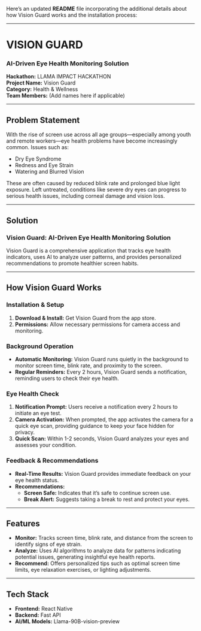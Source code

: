 Here’s an updated **README** file incorporating the additional details about how Vision Guard works and the installation process:

---

# VISION GUARD
### AI-Driven Eye Health Monitoring Solution

**Hackathon:** LLAMA IMPACT HACKATHON  
**Project Name:** Vision Guard  
**Category:** Health & Wellness  
**Team Members:** (Add names here if applicable)

---

## Problem Statement

With the rise of screen use across all age groups—especially among youth and remote workers—eye health problems have become increasingly common. Issues such as:

- Dry Eye Syndrome
- Redness and Eye Strain
- Watering and Blurred Vision

These are often caused by reduced blink rate and prolonged blue light exposure. Left untreated, conditions like severe dry eyes can progress to serious health issues, including corneal damage and vision loss.

---

## Solution

### Vision Guard: AI-Driven Eye Health Monitoring Solution

Vision Guard is a comprehensive application that tracks eye health indicators, uses AI to analyze user patterns, and provides personalized recommendations to promote healthier screen habits.

---

## How Vision Guard Works

### Installation & Setup

1. **Download & Install:** Get Vision Guard from the app store.
2. **Permissions:** Allow necessary permissions for camera access and monitoring.

### Background Operation

- **Automatic Monitoring:** Vision Guard runs quietly in the background to monitor screen time, blink rate, and proximity to the screen.
- **Regular Reminders:** Every 2 hours, Vision Guard sends a notification, reminding users to check their eye health.

### Eye Health Check

1. **Notification Prompt:** Users receive a notification every 2 hours to initiate an eye test.
2. **Camera Activation:** When prompted, the app activates the camera for a quick eye scan, providing guidance to keep your face hidden for privacy.
3. **Quick Scan:** Within 1-2 seconds, Vision Guard analyzes your eyes and assesses your condition.

### Feedback & Recommendations

- **Real-Time Results:** Vision Guard provides immediate feedback on your eye health status.
- **Recommendations:**
  - **Screen Safe:** Indicates that it’s safe to continue screen use.
  - **Break Alert:** Suggests taking a break to rest and protect your eyes.

---

## Features

- **Monitor:** Tracks screen time, blink rate, and distance from the screen to identify signs of eye strain.
- **Analyze:** Uses AI algorithms to analyze data for patterns indicating potential issues, generating insightful eye health reports.
- **Recommend:** Offers personalized tips such as optimal screen time limits, eye relaxation exercises, or lighting adjustments.

---

## Tech Stack

- **Frontend:** React Native
- **Backend:** Fast API
- **AI/ML Models:** Llama-90B-vision-preview



